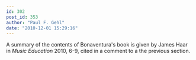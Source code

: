 ```yaml
---
id: 302
post_id: 353
author: "Paul F. Gehl"
date: "2010-12-01 15:29:16"
---
```

A summary of the contents of Bonaventura's book is given by James Haar in *Music Education* 2010, 6-9, cited in a comment to a the previous section.

